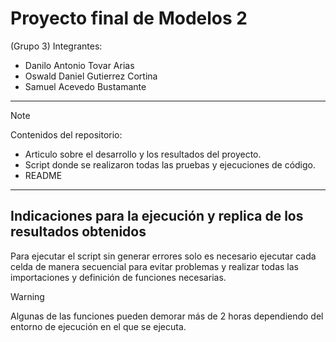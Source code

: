 # Proyecto final de Modelos 2

(Grupo 3) Integrantes:
- Danilo Antonio Tovar Arias
- Oswald Daniel Gutierrez Cortina
- Samuel Acevedo Bustamante

---
> [!NOTE]
> Contenidos del repositorio:
> - Articulo sobre el desarrollo y los resultados del proyecto.
> - Script donde se realizaron todas las pruebas y ejecuciones de código.
> - README


---
## Indicaciones para la ejecución y replica de los resultados obtenidos
Para ejecutar el script sin generar errores solo es necesario ejecutar cada celda de manera secuencial para evitar problemas y realizar todas las importaciones y definición de funciones necesarias.

>[!WARNING]
>Algunas de las funciones pueden demorar más de 2 horas dependiendo del entorno de ejecución en el que se ejecuta.
